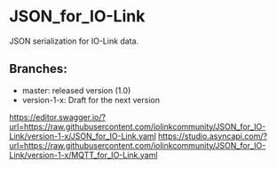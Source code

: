 # JSON_for_IO-Link

JSON serialization for IO-Link data.

## Branches:
  - master: released version (1.0)
  - version-1-x: Draft for the next version
  
  https://editor.swagger.io/?url=https://raw.githubusercontent.com/iolinkcommunity/JSON_for_IO-Link/version-1-x/JSON_for_IO-Link.yaml
    https://studio.asyncapi.com/?url=https://raw.githubusercontent.com/iolinkcommunity/JSON_for_IO-Link/version-1-x/MQTT_for_IO-Link.yaml
